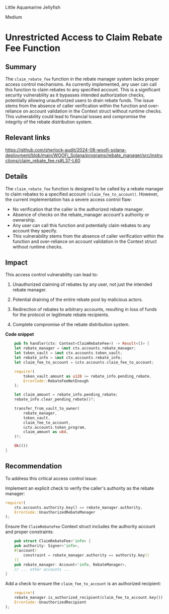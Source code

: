 Little Aquamarine Jellyfish

Medium

# Unrestricted Access to Claim Rebate Fee Function

## Summary

The `claim_rebate_fee` function in the rebate manager system lacks proper access control mechanisms. As currently implemented, any user can call this function to claim rebates to any specified account. This is a significant security vulnerability as it bypasses intended authorization checks, potentially allowing unauthorized users to drain rebate funds. The issue stems from the absence of caller verification within the function and over-reliance on account validation in the Context struct without runtime checks. This vulnerability could lead to financial losses and compromise the integrity of the rebate distribution system.

## Relevant links

https://github.com/sherlock-audit/2024-08-woofi-solana-deployment/blob/main/WOOFi_Solana/programs/rebate_manager/src/instructions/claim_rebate_fee.rs#L37-L60

## Details

The `claim_rebate_fee` function is designed to be called by a rebate manager to claim rebates to a specified account `(claim_fee_to_account)`. However, the current implementation has a severe access control flaw:

- No verification that the caller is the authorized rebate manager.
- Absence of checks on the rebate_manager account's authority or ownership.
- Any user can call this function and potentially claim rebates to any account they specify.
- This vulnerability stems from the absence of caller verification within the function and over-reliance on account validation in the Context struct without runtime checks.


## Impact

This access control vulnerability can lead to:

1. Unauthorized claiming of rebates by any user, not just the intended rebate manager.

2. Potential draining of the entire rebate pool by malicious actors.

3. Redirection of rebates to arbitrary accounts, resulting in loss of funds for the protocol or legitimate rebate recipients.

4. Complete compromise of the rebate distribution system.


**Code snippet**

```rust
    pub fn handler(ctx: Context<ClaimRebateFee>) -> Result<()> {
    let rebate_manager = &mut ctx.accounts.rebate_manager;
    let token_vault = &mut ctx.accounts.token_vault;
    let rebate_info = &mut ctx.accounts.rebate_info;
    let claim_fee_to_account = &ctx.accounts.claim_fee_to_account;

    require!(
        token_vault.amount as u128 >= rebate_info.pending_rebate,
        ErrorCode::RebateFeeNotEnough
    );

    let claim_amount = rebate_info.pending_rebate;
    rebate_info.clear_pending_rebate()?;

    transfer_from_vault_to_owner(
        rebate_manager,
        token_vault,
        claim_fee_to_account,
        &ctx.accounts.token_program,
        claim_amount as u64,
    )?;

    Ok(())
}
```


## Recommendation

To address this critical access control issue:

Implement an explicit check to verify the caller's authority as the rebate manager:

```rust
require!(
    ctx.accounts.authority.key() == rebate_manager.authority,
    ErrorCode::UnauthorizedRebateManager
);

```


Ensure the `ClaimRebateFee` Context struct includes the authority account and proper constraints:

```rust
    pub struct ClaimRebateFee<'info> {
    pub authority: Signer<'info>,
    #[account(
        constraint = rebate_manager.authority == authority.key()
    )]
    pub rebate_manager: Account<'info, RebateManager>,
    // ... other accounts ...
}
```


Add a check to ensure the `claim_fee_to_account` is an authorized recipient:


```rust
    require!(
    rebate_manager.is_authorized_recipient(claim_fee_to_account.key()),
    ErrorCode::UnauthorizedRecipient
);

```
